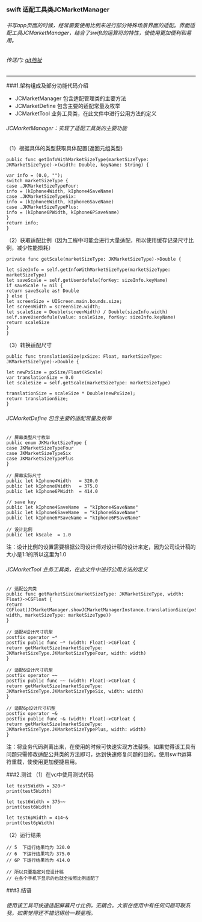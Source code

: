 ### swift 适配工具类JCMarketManager

###### 书写app页面的时候，经常需要使用比例来进行部分特殊场景界面的适配。界面适配工具JCMarketManager，结合了swift的运算符的特性，使使用更加便利和易用。
###### 传送门: [git地址](https://github.com/JionSey/JCMarketManager.git)
***

###1.架构组成及部分功能代码介绍

* JCMarketManager        包含适配管理类的主要方法
* JCMarketDefine         包含主要的适配常量及枚举
* JCMarketTool           业务工具类，在此文件中进行公用方法的定义

###### JCMarketManager：实现了适配工具类的主要功能
（1）根据具体的类型获取具体配置(返回元组类型)

````
public func getInfoWithMarketSizeType(marketSizeType: JKMarketSizeType)->(width: Double, keyName: String) {

var info = (0.0, "");
switch marketSizeType {
case .JKMarketSizeTypeFour:
info = (kIphone4Width, kIphone4SaveName)
case .JKMarketSizeTypeSix:
info = (kIphone6Width, kIphone6SaveName)
case .JKMarketSizeTypePlus:
info = (kIphone6PWidth, kIphone6PSaveName)
}
return info;
}

````

（2）获取适配比例（因为工程中可能会进行大量适配，所以使用缓存记录尺寸比例，减少性能损耗）

````
private func getScale(marketSizeType: JKMarketSizeType)->Double {

let sizeInfo = self.getInfoWithMarketSizeType(marketSizeType:   marketSizeType)
let saveScale = self.getUserdefule(forKey: sizeInfo.keyName)
if saveScale != nil {
return saveScale as! Double
} else {
let screenSize = UIScreen.main.bounds.size;
let screenWidth = screenSize.width;
let scaleSize = Double(screenWidth) / Double(sizeInfo.width)
self.saveUserdefule(value: scaleSize, forKey: sizeInfo.keyName)
return scaleSize
}
}

````

（3）转换适配尺寸

````
public func translationSize(pxSize: Float, marketSizeType: JKMarketSizeType)->Double {

let newPxSize = pxSize/Float(kScale)
var translationSize = 0.0
let scaleSize = self.getScale(marketSizeType: marketSizeType)

translationSize = scaleSize * Double(newPxSize);
return translationSize;
}

````

###### JCMarketDefine  包含主要的适配常量及枚举

````
// 屏幕类型尺寸枚举
public enum JKMarketSizeType {
case JKMarketSizeTypeFour
case JKMarketSizeTypeSix
case JKMarketSizeTypePlus
}

// 屏幕实际尺寸
public let kIphone4Width   = 320.0
public let kIphone6Width   = 375.0
public let kIphone6PWidth  = 414.0

// save key
public let kIphone4SaveName  = "kIphone4SaveName"
public let kIphone6SaveName  = "kIphone6SaveName"
public let kIphone6PSaveName = "kIphone6PSaveName"

// 设计比例
public let kScale  = 1.0

````

注：设计比例的设置需要根据公司设计师对设计稿的设计来定，因为公司设计稿的大小是1:1的所以这里为1.0

###### JCMarketTool 业务工具类，在此文件中进行公用方法的定义

````
// 适配公共类
public func getMarketSize(marketSizeType: JKMarketSizeType, width: Float)->CGFloat {
return CGFloat(JCMarketManager.showJCMarketManagerInstance.translationSize(pxSize: width, marketSizeType: marketSizeType))
}

// 适配4设计尺寸机型
postfix operator ~*
postfix public func ~* (width: Float)->CGFloat {
return getMarketSize(marketSizeType: JKMarketSizeType.JKMarketSizeTypeFour, width: width)
}

// 适配6设计尺寸机型
postfix operator ~~
postfix public func ~~ (width: Float)->CGFloat {
return getMarketSize(marketSizeType: JKMarketSizeType.JKMarketSizeTypeSix, width: width)
}

// 适配6p设计尺寸机型
postfix operator ~&
postfix public func ~& (width: Float)->CGFloat {
return getMarketSize(marketSizeType: JKMarketSizeType.JKMarketSizeTypePlus, width: width)
}

````
注：将业务代码剥离出来，在使用的时候可快速实现方法替换。如果觉得该工具有问题只需修改适配公共类的方法即可，达到快速修复问题的目的。使用swift运算符重载，使使用更加便捷易用。

###2.测试
（1）在vc中使用测试代码

````
let test5Width = 320~*
print(test5Width)

let test6Width = 375~~
print(test6Width)

let test6pWidth = 414~&
print(test6pWidth)

````

（2）运行结果

````
// 5  下运行结果均为 320.0
// 6  下运行结果均为 375.0
// 6P 下运行结果均为 414.0

// 所以只要指定对应设计稿
// 在各个手机下显示的也就全按照比例适配了

````

###3.结语
###### 使用该工具可快速适配屏幕尺寸比例，无耦合。大家在使用中有任何问题可联系我，如果觉得还不错记得给一颗星哦。



